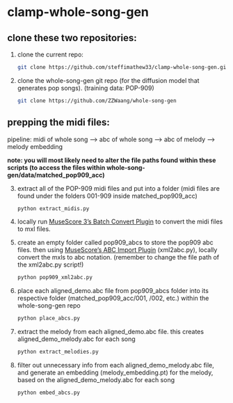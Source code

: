 # clamp-whole-song-gen
## clone these two repositories:
1. clone the current repo:
   ```bash
   git clone https://github.com/steffimathew33/clamp-whole-song-gen.git
   ```
2. clone the whole-song-gen git repo (for the diffusion model that generates pop songs). (training data: POP-909)

   ```bash
   git clone https://github.com/ZZWaang/whole-song-gen
   ```

## prepping the midi files:
pipeline: midi of whole song --> abc of whole song --> abc of melody --> melody embedding

**note: you will most likely need to alter the file paths found within these scripts (to access the files within whole-song-gen/data/matched_pop909_acc)**

3. extract all of the POP-909 midi files and put into a folder (midi files are found under the folders 001-909 inside matched_pop909_acc)

   ```bash
   python extract_midis.py
   ```
   
4. locally run [MuseScore 3’s Batch Convert Plugin](https://musescore.org/en/project/batch-convert) to convert the midi files to mxl files.

5. create an empty folder called pop909_abcs to store the pop909 abc files. then using [MuseScore’s ABC Import Plugin](https://musescore.org/en/project/abc-importexport) (xml2abc.py), locally convert the mxls to abc notation. (remember to change the file path of the xml2abc.py script!)

   ```bash
   python pop909_xml2abc.py
   ```
   
6. place each aligned_demo.abc file from pop909_abcs folder into its respective folder (matched_pop909_acc/001, /002, etc.) within the whole-song-gen repo

   ```bash
   python place_abcs.py
   ```
   
7. extract the melody from each aligned_demo.abc file. this creates aligned_demo_melody.abc for each song

   ```bash
   python extract_melodies.py
   ```
   
8. filter out unnecessary info from each aligned_demo_melody.abc file, and generate an embedding (melody_embedding.pt) for the melody, based on the aligned_demo_melody.abc for each song

   ```bash
   python embed_abcs.py
   ```
